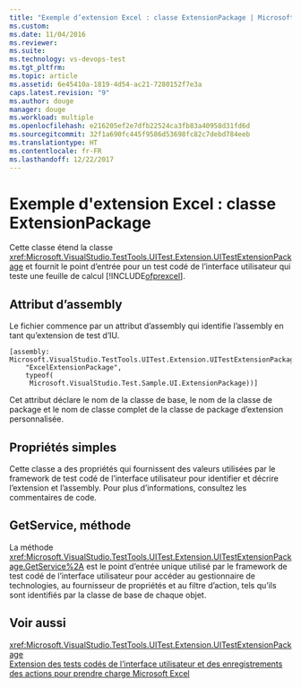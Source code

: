 ```yaml
---
title: "Exemple d’extension Excel : classe ExtensionPackage | Microsoft Docs"
ms.custom: 
ms.date: 11/04/2016
ms.reviewer: 
ms.suite: 
ms.technology: vs-devops-test
ms.tgt_pltfrm: 
ms.topic: article
ms.assetid: 6e45410a-1819-4d54-ac21-7280152f7e3a
caps.latest.revision: "9"
ms.author: douge
manager: douge
ms.workload: multiple
ms.openlocfilehash: e216205ef2e7dfb22524ca3fb83a40958d31fd6d
ms.sourcegitcommit: 32f1a690fc445f9586d53698fc82c7debd784eeb
ms.translationtype: HT
ms.contentlocale: fr-FR
ms.lasthandoff: 12/22/2017
---
```

# <a name="sample-excel-extension-extensionpackage-class"></a>Exemple d'extension Excel : classe ExtensionPackage
Cette classe étend la classe <xref:Microsoft.VisualStudio.TestTools.UITest.Extension.UITestExtensionPackage> et fournit le point d’entrée pour un test codé de l’interface utilisateur qui teste une feuille de calcul [!INCLUDE[ofprexcel](../test/includes/ofprexcel_md.md)].  
  
## <a name="assembly-attribute"></a>Attribut d’assembly  
 Le fichier commence par un attribut d’assembly qui identifie l’assembly en tant qu’extension de test d’IU.  
  
```  
[assembly: Microsoft.VisualStudio.TestTools.UITest.Extension.UITestExtensionPackage(  
    "ExcelExtensionPackage",  
    typeof(  
     Microsoft.VisualStudio.Test.Sample.UI.ExtensionPackage))]  
```  
  
 Cet attribut déclare le nom de la classe de base, le nom de la classe de package et le nom de classe complet de la classe de package d’extension personnalisée.  
  
## <a name="simple-properties"></a>Propriétés simples  
 Cette classe a des propriétés qui fournissent des valeurs utilisées par le framework de test codé de l’interface utilisateur pour identifier et décrire l’extension et l’assembly. Pour plus d’informations, consultez les commentaires de code.  
  
## <a name="getservice-method"></a>GetService, méthode  
 La méthode <xref:Microsoft.VisualStudio.TestTools.UITest.Extension.UITestExtensionPackage.GetService%2A> est le point d’entrée unique utilisé par le framework de test codé de l’interface utilisateur pour accéder au gestionnaire de technologies, au fournisseur de propriétés et au filtre d’action, tels qu’ils sont identifiés par la classe de base de chaque objet.  
  
## <a name="see-also"></a>Voir aussi  
 <xref:Microsoft.VisualStudio.TestTools.UITest.Extension.UITestExtensionPackage>   
 [Extension des tests codés de l’interface utilisateur et des enregistrements des actions pour prendre charge Microsoft Excel](../test/extending-coded-ui-tests-and-action-recordings-to-support-microsoft-excel.md)
